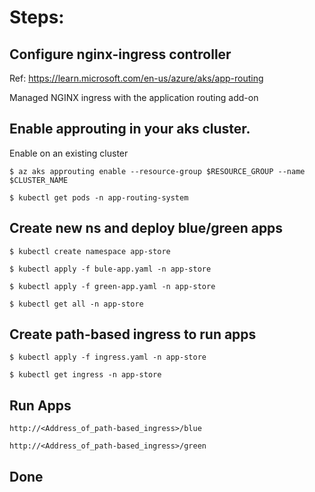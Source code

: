 # Steps:

## Configure nginx-ingress controller

Ref:  https://learn.microsoft.com/en-us/azure/aks/app-routing

Managed NGINX ingress with the application routing add-on

## Enable approuting in your aks cluster.

Enable on an existing cluster

`$ az aks approuting enable --resource-group $RESOURCE_GROUP --name $CLUSTER_NAME`

`$ kubectl get pods -n app-routing-system`

## Create new ns and deploy blue/green apps

`$ kubectl create namespace app-store`

`$ kubectl apply -f bule-app.yaml -n app-store`

`$ kubectl apply -f green-app.yaml -n app-store`

`$ kubectl get all -n app-store`

## Create path-based ingress to run apps

`$ kubectl apply -f ingress.yaml -n app-store`

`$ kubectl get ingress -n app-store`

## Run Apps

`http://<Address_of_path-based_ingress>/blue`

`http://<Address_of_path-based_ingress>/green`

## Done
